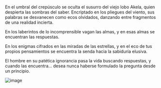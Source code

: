En el umbral del crepúsculo se oculta el susurro del viejo lobo Akela, quien despierta las sombras del saber. Encriptado en los pliegues del viento, sus palabras se desvanecen como ecos olvidados, danzando entre fragmentos de una realidad incierta. 

En los laberintos de lo incomprensible vagan las almas, y en esas almas se encuentran las respuestas. 

En los enigmas cifrados en las miradas de las estrellas, y en el eco de tus propios pensamientos se encuentra la senda hacia la sabiduría elusiva.

El hombre en su patética ignorancia pasa la vida buscando respuestas, y cuando las encuentra... desea nunca haberse formulado la pregunta desde un principio.

![image](https://github.com/Fz3r0/Fz3r0_-_SQLi/assets/94720207/54b3239c-abc6-40f8-94de-fd83169eb62f)
